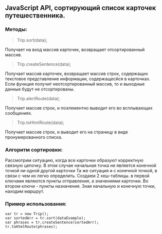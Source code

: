 ## JavaScript API, сортирующий список карточек путешественника.

### Методы:

> Trip.sort(data);

Получает на вход массив карточек, возвращает отсортированный массив.

> Trip.createSentence(data);

Получает массив карточек, возвращает массив строк, содержащих текстовое представление информации, содержащесйся в карточках. Если функция получит неотсортированный массив, то и выходные данные будут не отсортированы.

> Trip.alertRoute(data);

Получает массив строк, и поэлементно выводит его во всплывающих сообщениях.

> Trip.toHtmlRoute(data);

Получает массив строк, и выводит его на страницу в виде пронумерованного списка.

### Алгоритм сортировки:

Рассмотрим ситуацию, когда все карточки образуют корректную связную цепочку.
В этом случае начальная точка не является конечной точкой ни одной другой карточки
Та же ситуация и с конечной точкой, в связи с чем их легко определить.
Создаем 2 хеш-таблицы. в первой ключами являются пункты отправления, а значениями карточки.
Во втором ключи - пункты назначения.
Зная начальную и конечную точки, находим маршрут.

### Пример использования:

	var tr = new Trip();
	var sortedArr = tr.sort(dataExample);
	var phrases = tr.createSentence(sortedArr);
	tr.toHtmlRoute(phrases); 

